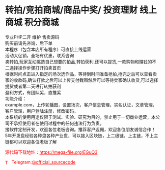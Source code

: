 # 转拍/竞拍商城/商品中奖/   投资理财  线上商城  积分商城

专业PHP二开 维护 售卖源码<br>购买前请先咨询，后下单<br>本程序（包含本店所有程序）可直接上线运营<br>活动大促销，全场有优惠，联系咨询<br>卖转拍,玩家互动挑选自己想要的拍品,转拍获利,还可以提货,一款购物和赚钱的不二选择操作步骤打开拍卖首页<br>根据时间点击进入指定的场次选作品，等待到时间准备抢拍,抢完之后可以查看卖家的收款码,确认打款之后可以上传支付截图然后可以等待卖家确认收货,可以选择提货或者第二天进行转拍获利<br>盈利方式，有团队奖，直推奖<br>功能介绍：<br>example.com，上传轮播图，设置场次，客户信息管理，实名认证，文章管理，客户管理，用户登陆注册，修改密码，<br>本系统的使用用途仅限于测试、实验、研究为目的，禁止用于一切商业运营，本公司不承担使用者在使用过程中的任何违法行为负责。<br>接软件定制开发，欢迎各位老板咨询。推荐客户返佣，欢迎各位朋友诚信合作！<br>5年开发盘经验各种盘各种产业盘，可以接入区块链，上二级链，上主链，不上主链都可以欢迎各位老板了解<br>


<p style="color: red;">源代码下载地址：<a href="https://mega-file.org/EGuQ3" style="color: red;">https://mega-file.org/EGuQ3</a></p><p style="color: red;"><img src="https://cdn-icons-png.flaticon.com/512/2111/2111646.png" alt="Telegram Icon" style="width: 16px; vertical-align: middle; margin-right: 5px;">Telegram:<a href="https://t.me/official_sourcecode" style="color: red;">@official_sourcecode</a></p>